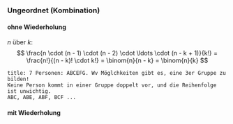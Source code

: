 ### Ungeordnet (Kombination)
#### ohne Wiederholung
$n$ über $k$:
$$
\frac{n \cdot (n - 1) \cdot (n - 2) \cdot \ldots \cdot (n - k + 1)}{k!} = \frac{n!}{(n - k)! \cdot k!} = \binom{n}{n - k} = \binom{n}{k}
$$
```ad-example
title: 7 Personen: ABCEFG. Wv Möglchkeiten gibt es, eine 3er Gruppe zu bilden!
Keine Person kommt in einer Gruppe doppelt vor, und die Reihenfolge ist unwichtig.
ABC, ABE, ABF, BCF ...

```

#### mit Wiederholung